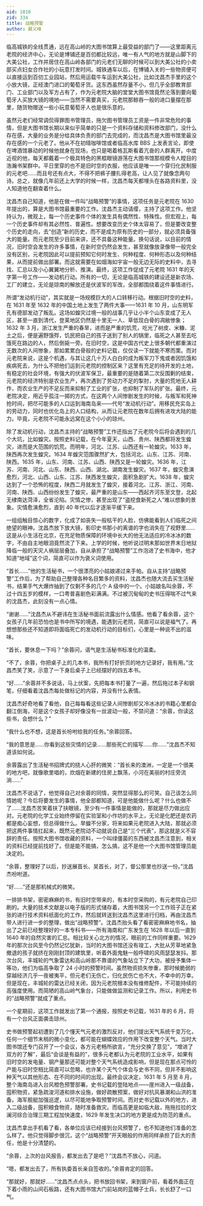 ```yaml
---
aid: 1010
zid: 334
title: 战略预警
author: 聂义峰
---
```


临高城铁的全线贯通，远在高山岭的大图书馆算上最受益的部门了——这里距离元老院的经济中心，无论是博铺还是百仞都比较远，唯一有人气的地方就是山脚下的大美公社，工作并居住在高山岭各部门的元老们无聊的时候可以到大美公社的小卖部买点妇女合作社的小玩意打发时间。城铁通车以后，在博铺入关的一些物资便可以直接运到百仞工业园站，然后用运载牛车运到大美公社，比如沈昌杰手里的这个小放大镜，正经澳门进口的葡萄牙货。这东西虽然存量不小，但几乎全部教育部门、工业部门以及军方占有了，作为元老院大脑的堂堂大图书馆竟然沦落到要向葡萄牙人买放大镜的境地——当然不需要真买，元老院那鲸吞一般的进口量摆在那里，随货物赠送一些小玩意葡萄牙人也是很乐意的。

虽然元老们经常调侃得罪图书管理员，拖欠图书管理员工资是一件非常危险的事情，但是大图书馆长期以来似乎简单的只是一个资料存储和资料修改部门，没什么存在感，大量的业务是分给具体负责的部门去完成的，而沈昌杰是大图书馆里最没存在感的一个元老了。他从不在初晴咖啡馆或者临高水库 BBS 上发表言论，即使在啤酒馆暴动的时候他就身在现场，也只是喝着格瓦斯看着亢奋的人群离开。中度近视的他，每天都戴着一个极具特色的黑框眼镜游荡在大图书馆那规模令人瞠目的浩瀚书架群中。平日里穿的也不是旧时空的衣服，他应该是唯一一个穿归化民制服的元老吧……而且号还有点大，不得不把裤子腰扎得老高，让人见了就像念两句诗。总之，就像几年前还上大学的时候一样，沈昌杰每天都埋头在各路资料里，没人知道他在翻查着什么。

沈昌杰自己知道，他是在做一件叫“战略预警”的事情，这项任务是元老院在 1630 年提出的，算是大图书馆最重要的工作。沈昌杰主动请缨，主持了这项工作。他坚持认为，微观上，每一个历史事件个体的发生具有偶然性、特殊性。但宏观上，每一个历史事件却有其必然性、普遍性。想要改变历史个体太容易了，但是要改变整个历史的走向，去“创造”新的历史，而不是成为原有历史的一部分，就必须具备强大的能量。而元老院至少目前来讲，还不具备这种能量。换句话说，以目前的情况，旧时空会发生的许多事情，在新时空仍然会发生，甚至就像放录像带一般完全没有区别，元老院因此可以提前预知它何时发生、何种程度、何种形态以及何种结果，从而提前做出部署。而这就需要在如烟海如宇宙一般无边无际的史料中，去寻找、汇总以及小心翼翼地分析、推演。最终，这项工作促成了元老院 1631 年的天字第一号工作——发动机行动。所有的一切，无论是临高城铁的建设还是新农场、工厂的建立，无论是琼南的解放还是伏波军的军改，全部都围绕着这件事情进行。

所谓“发动机行动”，其实就是一场规模巨大的人口转移行动。根据旧时空的史料，在 1631 年至 1632 年的中国土地上发生了两件大事——1631 年 10 月，山东明军孔有德部发动了叛乱。这场如蝗灾过境一般的战事几乎让小半个山东变成了无人区，甚至一直到清代，登莱地区仍然是十里无一人、草低现白骨的凋敝惨象；1632 年 3 月，浙江发生严重的春旱，进而是严重的饥荒，吃光了树皮、米糠、泥土之后，便是遍野饿殍，饥民把自己的孩子送到了别人的锅里，临死之人甚至去吃饿死在路边的人，然后倒毙一旁。在旧时空，这是中国古代史上很多朝代都重演过无数次的人间惨象，那如累累白骨般的史料记载，仅仅读一下就能不寒而栗。而对元老院来说，这是个机遇，与其让这几十万人白白的成为叛军刀下鬼或者因饥饿和疾病死去，为什么不把他们运到元老院的控制区来？这里有充足的待开发的土地，有稳定的社会环境，有强大的伏波军保卫，最重要的是随着第二次反围剿的结束，元老院的经济特别是农业生产，再次遇到了劳动力不足的掣肘，大量的荒地无人耕作，而农业生产的不足反而来抑制了工业的扩张，也抑制了军队的扩张。最终，元老院决定，用近乎孤注一掷的方式，在这两个人间惨剧发生的时候，与叛军和死神抢时间，把尽可能多的人口运到海南岛来——代号“发动机行动”。用移民充实岛上的劳动力，同时也优化岛上的人口结构，从而让元老院在数年后拥有进攻大陆的能力。毕竟，元老院不可能永远窝在这个小小的琼州。

除了发动机行动，沈昌杰主持的“战略预警”工作还指出了元老院今后将会遇到的几个大坑，比如蝗灾。按照史料记载，在今年夏天，山西、贵州、陕西都将发生蝗灾，进而是大范围的饥荒。而明年，河北、江苏、山西还有一轮蝗灾。1633 年，陕西再次发生蝗灾。1634 年蝗灾范围骤然扩大，包括河北、山东、江苏、河南、陕西。1635 年，山东、河南、江苏、山西、陕西又是一轮蝗灾。1636 年，江苏、河南、河北、山东、陕西、山西、湖北、湖南发生蝗灾。1637 年，蝗灾愈演愈烈，河北、山西、山东、江苏、陕西发生蝗灾，面积急剧扩大。1638 年，蝗灾达到了一个恐怖的程度，陕西二月就发生了蝗灾，接着河北、江苏、浙江、河南、河南、陕西、山西纷纷发生了蝗灾，最严重的是山东——西起齐河东至文登，北起无棣南达菏泽，全省沦陷。灾情之惨，甚至出现了“盗挖食新死之人”难以想象的景象。灾情愈演愈烈，直到 40 年代以后才逐渐平缓下来。

一组组触目惊心的数字，化成了如丧失一般枯干的人脸，仿佛能看到人们临死之间绝望的眼神。沈昌杰放下放大镜，影印史书那小的离谱的字也消失在了视野里……这是从小生活在北京，在充足物质保障的环境中长大的他无法适应的冷冰冰的数字，不由自主地眼泪竟然流了下来。上学的时候，他听说过明末那如世界末日地狱降临一般的天灾人祸层层叠加，自从承担了“战略预警”工作泡进了史书海中，他才知道“地域”这个词，简直可以作为褒义词使用。

“首长……”他的生活秘书，一个很漂亮的小姑娘递过来手帕。自从主持“战略预警”工作后，为了帮助自己整理各种名目繁多的资料，沈昌杰也随大流去买生活秘书，结果手气大爆炸抽到了仅剩不多的几个 A 级中的一个。小姑娘名叫余蓉，不过十四五岁的模样，一口粤普喜剧色彩满满。不过被沉甸甸的史书压得喘不过气来的沈昌杰，此刻没有一点心情。

“谢谢……”沈昌杰从不避讳在生活秘书面前流露出什么情感。他看了看余蓉，这个女孩子几年前恐怕也是书中所写的境遇，能遇到元老院，简直可以说是福气了。再想想那些还不知道即将面临死亡的发动机行动的目标们，心里是一种说不出的滋味。

“首长，要休息一下吗？”余蓉问，语气是生活秘书标准化的温柔。

“不了，余蓉，你把桌子上的几本书，我所有打好折页的地方记录好，我有用。”沈昌杰笑了笑，示意了一下身后桌子上已经摆好的四五本书。

“好……”余蓉并不多说话，马上伏案，先把每本书打量了一遍，然后拖过本子和钢笔，仔细看着沈昌杰每处做标记的内容，并没有什么表情。

沈昌杰好奇地看了看他，自己每每看这些记录人间惨剧却又冷冰冰的书籍心里都会翻江倒海，可是这个女孩子却好像没有一丝波动一般，不禁问道：“余蓉，你读这些书，会想什么？”

“我什么也不想，这是首长吩咐给我的任务。”余蓉回答。

“我的意思是……你看到这些灾情的记录……那些死亡的描写……你……”沈昌杰不知道该如何说。

余蓉露出了生活秘书招牌式的挠人心肝的微笑：“首长来的澳洲，一定是一个很美的地方吧，就像歌里唱的，炊烟在新建的住房上飘荡，小河在美丽的村庄旁流淌……”

沈昌杰不说话了，他觉得自己对余蓉的同情，突然显得那么的可笑。自己该怎么同情她呢？今后将要发生的事情，他全部都知道，可是他能做什么呢？什么也做不了……沈昌杰苦笑着扶了扶眼镜，至少有一件事情是能做的，那就是尽力做出应对。元老院的化学工业始终停留在实验室和小作坊的水平上，无论是化肥还是农药都是痴心妄想，但总得做什么。旱蝗不分家，将来如果元老院进入大陆，那就必须把这两件事情扛起来，既然元老院动不动就说自己是“三个代表”，那这就是义不容辞的责任。按照大图书馆收藏的资料，一个叫绿僵菌的东西被沈昌杰注意到，相关的资料已经提前找好了。但是能不能搞，怎么搞，这不是他一个大图书馆管理员能决定的。

“余蓉，整理好了以后，抄送展首长、吴首长，对了，督公那里也抄送一份。”沈昌杰吩咐道。

“好……”还是那机械式的微笑。

一排排书架，密密麻麻的书，有旧时空带来的，有本时空采购的，有元老院自己印刷的。大量的技术文献是以电子版的形式储存着，大图书馆另一个工作班子正在紧张的进行技术资料纸面化的工作，然后就转送到沈昌杰这里进行归档，再由沈昌杰带人进行进一步的整理，做出“战略预警”。沈昌杰抬头看了看密密麻麻地书名，抽出了之前已经整理好的一本专科书——所有海南和广东发生在 1628 年以后一直到 1640 年的自然灾害的汇总。相比较关心北方的情况，眼前的工作同样重要。1629 年的那次台风至今仍然记忆犹新，当时的大图书馆还没有竣工，大批从芳草地紧急撤退的孩子就挤在刚刚封顶的建筑里，听着外面鬼魅一般呼啸的风雨瑟瑟发抖。那次台风，丰城轮的气象雷达和高山岭那不靠谱的气象站立下了大功，被授予集体一等功，他们为临高争取了 24 小时的预警时间。虽然物资损失惨重，那时候脆弱的穿越经济几乎一夜被夷平，但元老们无伤亡，归化民伤亡也不大，不幸中的万幸。但是现在，丰城轮的雷达已经关闭，因为元老院根本没有维修配件，不可能持续的高强度使用。而简陋的高山岭气象台，只能做做监测和记录工作。所以，利用史书的“战略预警”就成了重点。

一个星期前，这项工作就发出了第一个通报，按照史书记载，1631 年的 6 月，将有一个台风正面袭击琼州。

史书做预警起初遭到了几个懂天气元老的激烈反对，他们提出天气系统千变万化，任何一个细节末梢的微小变化，都可能在蝴蝶效应的作用下改变整个天气。当时大图书馆还专门召开了一个会议，各方元老畅所欲言，“充分交换了意见”，“增进了双方的了解”，最后“会谈是有益的”，很多元老都认为元老院的工业水平，如果有旧时空的发电量、钢产量那还可能对整个天气系统造成影响，但是现在那点可怜的产能与旧时空相比简直可以忽略，也许某个天气个体会与史书不同，但并不影响这种天气以其他形态、在不同的时间的出现。最终会议决定，1631 年 5 月至 8 月，整个海南岛进入台风橙色预警部署。史书记载的登陆地点——崖州进入一级战备，囤积物资，紧急疏浚河道和排水设施，做好疏散预案，做好对抗风暴潮和山洪的准备。海军舰艇加强巡逻，以尽可能地争取预警时间。而对史书记载以外的地方，进入二级战备，囤积粮食物资，随时准备救灾。而临高更是如临大敌，拖拖拉拉的文澜河综合治理三期工程加快速度，1629 年发生决口的地方更是成为防范的重点。

沈昌杰拿出手机看了看，各单位应该已经接到台风预警了，也不知道他们准备的怎么样了。他只觉得脚步很沉，这个“战略预警”开天眼般的作用同样承担了巨大的责任，他是十分清楚的。

“余蓉，上次的台风报告，都发出去了是吧？”沈昌杰不放心，问道。

“嗯，都发出去了，所有执委首长亲自签收的。”余蓉肯定的回答。

“那就好，那就好……”沈昌杰点点头，把书放回书架，来到窗户前，看着外面正在下着小雨的山间石板路，还有大图书馆大门前站岗的蓝帽子士兵，长长舒了一口气。
